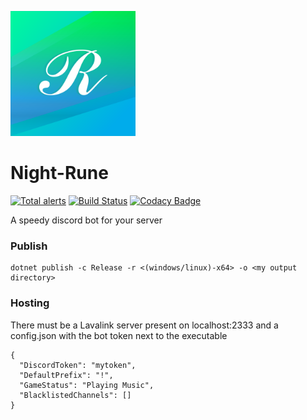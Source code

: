 <img src="https://raw.githubusercontent.com/nlaha/Night-Rune/master/Art/Icon.png" alt="NightRune" width="200"/></img>
# Night-Rune
[![Total alerts](https://img.shields.io/lgtm/alerts/g/nlaha/Night-Rune.svg?logo=lgtm&logoWidth=18)](https://lgtm.com/projects/g/nlaha/Night-Rune/alerts/)
[![Build Status](https://travis-ci.org/nlaha/Night-Rune.svg?branch=master)](https://travis-ci.org/nlaha/Night-Rune)
[![Codacy Badge](https://api.codacy.com/project/badge/Grade/68b44dbe12284da5993a30c6f7c93465)](https://www.codacy.com/manual/TheDekuTree/Night-Rune?utm_source=github.com&amp;utm_medium=referral&amp;utm_content=nlaha/Night-Rune&amp;utm_campaign=Badge_Grade)

A speedy discord bot for your server

### Publish
    dotnet publish -c Release -r <(windows/linux)-x64> -o <my output directory>
   
### Hosting
There must be a Lavalink server present on localhost:2333
and a config.json with the bot token next to the executable

    {
      "DiscordToken": "mytoken",
      "DefaultPrefix": "!",
      "GameStatus": "Playing Music",
      "BlacklistedChannels": []
    }
